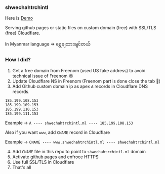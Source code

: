 ### shwechahtrchintl

Here is [Demo]('https://shwechahtrchintl.ml')

Serving github pages or static files on custom domain (free) with SSL/TLS (free) Cloudflare. 

In Myanmar language => ရွှေချထားချင်တယ်

### How I did?
1. Get a free domain from Freenom (used US fake address) to avoid technical issue of Freenom 😐
2. Update Cloudflare NS in Freenom (Freenom part is done close the tab 🤣)
3. Add Github custom domain ip as apex `A` records in Cloudflare DNS records.
```
185.199.108.153
185.199.109.153
185.199.110.153
185.199.111.153
```
Example -> `A ---- shwechahtrchintl.ml ---- 185.199.108.153`

Also if you want `www`, add `CNAME` record in Cloudflare

Example -> `CNAME ---- www.shwechahtrchintl.ml ---- shwechahtrchintl.ml`

4. Add `CNAME` file in this repo to point to `shwechahtrchintl.ml` domain
5. Activate github pages and enfroce HTTPS
6. Use full SSL/TLS in Cloudflare
7. That's all
